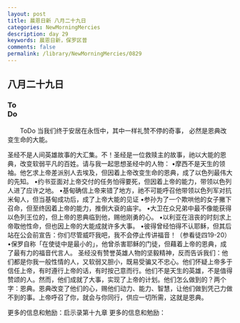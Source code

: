 ```yaml
---
layout: post
title: 晨恩日新 八月二十九日
categories: NewMorningMercies
description: day 29
keywords: 晨恩日新，保罗区普
comments: false
permalink: /library/NewMorningMercies/0829
---
```


## 八月二十九日

### To <br> Do

&emsp;&emsp;ToDo
当我们终于安居在永恆中，其中一样礼赞不停的奇事，
必然是恩典改变生命的大能。
 
圣经不是人间英雄故事的大汇集。不！圣经是一位救赎主的故事，祂以大能的恩典，改变软弱平凡的百姓。请与我一起思想圣经中的人物：
•摩西不是天生的领袖。他乞求上帝差派别人去埃及，但因着上帝改变生命的恩典，成了以色列最伟大的先知。
•约书亚面对上帝交付的任务怕得要死，但因着上帝的能力，带领以色列人进了应许之地。
•基甸确信上帝来错了地方，祂不可能呼召他带领以色列军对抗米甸人，但当基甸成功后，成了上帝大能的见证
•参孙为了一个欺哄他的女子撇下召命，但至终因着上帝的能力，推倒大袞的庙宇。
•大卫在众兄弟中最不像能获得以色列王位的，但上帝的恩典临到他，赐他刚勇的心。
•以利亚在沮丧的时刻求上帝取他性命，但也因上帝的大能成就许多大事。
•彼得曾经怕得不认耶稣，但其后站在公会前宣告：你们尽管威吓我吧，我不会停止传讲福音！（参看徒四19-20）
•保罗自称「在使徒中是最小的」，他曾杀害耶稣的门徒，但藉着上帝的恩典，成了最有力的福音代言人。
圣经没有赞誉英雄人物的坚毅精神，反而告诉我们：他们都是你我一般性情的人，又软弱又胆小，既易受骗又不忠心。他们怀疑上帝多于信任上帝，有时遵行上帝的话，有时按己意而行。他们不是天生的英雄，不是值得赞颂的人。然而，他们成就了大事，实现了上帝的计划。他们怎么做到的？两个字：恩典。恩典改变了他们的心，赐他们动力、能力、智慧，让他们做到凭己力做不到的事。上帝呼召了你，就会与你同行，供应一切所需，这就是恩典。
 
更多的信息和勉励：启示录第十九章
更多的信息和勉励：[]()
